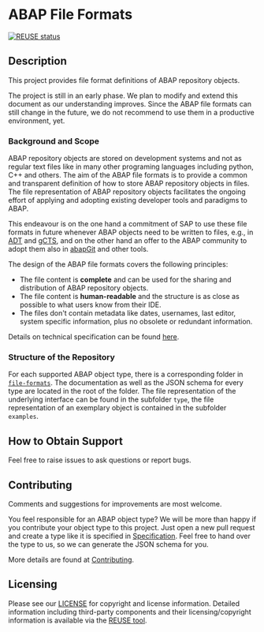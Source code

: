 # ABAP File Formats

[![REUSE status](https://api.reuse.software/badge/github.com/SAP/abap-file-formats)](https://api.reuse.software/info/github.com/SAP/abap-file-formats)

## Description

This project provides file format definitions of ABAP repository objects.

The project is still in an early phase. We plan to modify and extend this document as our understanding improves. Since the ABAP file formats can still change in the future, we do not recommend to use them in a productive environment, yet.

### Background and Scope

ABAP repository objects are stored on development systems and not as regular text files like in many other programing languages including python, C++ and others.
The aim of the ABAP file formats is to provide a common and transparent definition of how to store ABAP repository objects in files.
The file representation of ABAP repository objects facilitates the ongoing effort of applying and adopting existing developer tools and paradigms to ABAP.

This endeavour is on the one hand a commitment of SAP to use these file formats in future whenever ABAP objects need to be written to files, 
e.g., in [ADT](https://tools.hana.ondemand.com/#abap) and [gCTS](https://blogs.sap.com/2019/11/14/gcts-is-here/), 
and on the other hand an offer to the ABAP community to adopt them also in [abapGit](https://abapgit.org/) and other tools.

The design of the ABAP file formats covers the following principles:
* The file content is **complete** and can be used for the sharing and distribution of ABAP repository objects.
* The file content is **human-readable** and the structure is as close as possible to what users know from their IDE.
* The files don't contain metadata like dates, usernames, last editor, system specific information, plus no obsolete or redundant information.

Details on technical specification can be found [here](./doc/specification.md). 

### Structure of the Repository
For each supported ABAP object type, there is a corresponding folder in [`file-formats`](./file-formats). The documentation as well as the JSON schema for every type are located in the root of the folder. The file representation of the underlying interface can be found in the subfolder `type`, the file representation of an exemplary object is contained in the subfolder `examples`. 


## How to Obtain Support

Feel free to raise issues to ask questions or report bugs.

## Contributing

Comments and suggestions for improvements are most welcome.

You feel responsible for an ABAP object type? We will be more than happy if you contribute your object type to this project. Just open a new pull request and create a type like it is specified in [Specification](./doc/specification.md#Type-Specification). Feel free to hand over the type to us, so we can generate the JSON schema for you.

More details are found at [Contributing](./CONTRIBUTING.md).

## Licensing

Please see our [LICENSE](LICENSE) for copyright and license information. Detailed information including third-party components and their licensing/copyright information is available via the [REUSE tool](https://api.reuse.software/info/github.com/SAP/abap-file-formats).
